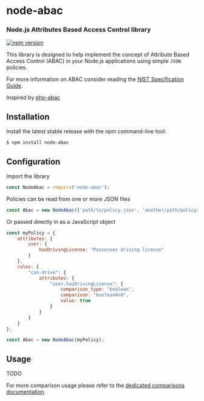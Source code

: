 node-abac
========

### Node.js Attributes Based Access Control library

[![npm version](https://badge.fury.io/js/node-abac.svg)](https://badge.fury.io/js/node-abac)

This library is designed to help implement the concept of Attribute Based Access Control (ABAC) in your Node.js applications 
using simple `JSON` policies.

For more information on ABAC consider reading the [NIST Specification Guide](http://nvlpubs.nist.gov/nistpubs/specialpublications/NIST.sp.800-162.pdf).

Inspired by [php-abac](https://github.com/Kilix/php-abac)

## Installation

Install the latest stable release with the npm command-line tool:

```bash
$ npm install node-abac
```

## Configuration

Import the library

```javascript
const NodeAbac = require('node-abac');
```

Policies can be read from one or more JSON files

```javascript
const Abac = new NodeAbac(['path/to/policy.json', 'another/path/policy2.json']);
```

Or passed directly in as a JavaScript object

```javascript
const myPolicy = {
    attributes: {
        user: {
            hasDrivingLicense: "Possesses driving license"
        }
    },
    rules: {
        "can-drive": {
            attributes: {
                "user.hasDrivingLicense": {
                    comparison_type: "boolean",
                    comparison: "booleanAnd",
                    value: true
                }
            }
        }
    }
};

const Abac = new NodeAbac(myPolicy);
```

## Usage

TODO

For more comparison usage please refer to the [dedicated comparisons documentation](doc/comparisons.md).